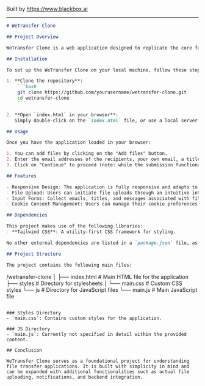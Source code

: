 
Built by https://www.blackbox.ai

---

```markdown
# WeTransfer Clone

## Project Overview

WeTransfer Clone is a web application designed to replicate the core functionalities of WeTransfer, a popular file transfer service. This project focuses on providing a user-friendly interface where users can easily upload files, input recipient information, and manage their transfers. The design is responsive and visually appealing, utilizing Tailwind CSS for styling.

## Installation

To set up the WeTransfer Clone on your local machine, follow these steps:

1. **Clone the repository**:
    ```bash
    git clone https://github.com/yourusername/wetransfer-clone.git
    cd wetransfer-clone
    ```

2. **Open `index.html` in your browser**:
   Simply double-click on the `index.html` file, or use a local server setup to view the application.

## Usage

Once you have the application loaded in your browser:

1. You can add files by clicking on the "Add files" button.
2. Enter the email addresses of the recipients, your own email, a title for the transfer, and an optional message.
3. Click on "Continue" to proceed (note: while the submission functionality isn't implemented in this clone, the form layout is available for development).

## Features

- Responsive Design: The application is fully responsive and adapts to various screen sizes.
- File Upload: Users can initiate file uploads through an intuitive interface.
- Input Forms: Collect emails, titles, and messages associated with file transfers.
- Cookie Consent Management: Users can manage their cookie preferences upon visiting the site.

## Dependencies

This project makes use of the following libraries:
- **Tailwind CSS**: A utility-first CSS framework for styling.

No other external dependencies are listed in a `package.json` file, as the project seems to be purely HTML and CSS at this stage.

## Project Structure

The project contains the following main files:

```
/wetransfer-clone
│
├── index.html           # Main HTML file for the application
├── styles               # Directory for stylesheets
│   └── main.css         # Custom CSS styles
└── js                   # Directory for JavaScript files
    └── main.js          # Main JavaScript file
```

### Styles Directory
- `main.css`: Contains custom styles for the application.

### JS Directory
- `main.js`: Currently not specified in detail within the provided content.

## Conclusion

WeTransfer Clone serves as a foundational project for understanding file transfer applications. It is built with simplicity in mind and can be expanded with additional functionalities such as actual file uploading, notifications, and backend integration.
```